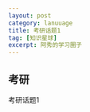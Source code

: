 ```yaml
---
layout: post
category: lanuuage
title: 考研话题1
tag: [知识星球]
excerpt: 阿秀的学习圈子
---
```




## 考研

考研话题1

